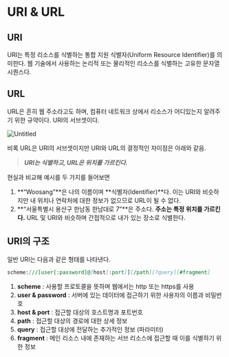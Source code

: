 # URI & URL

## URI

URI는 특정 리소스를 식별하는 통합 지원 식별자(Uniform Resource Identifier)를 의미한다. 웹 기술에서 사용하는 논리적 또는 물리적인 리소스를 식별하는 고유한 문자열 시퀀스다.

## URL

URL은 흔히 웹 주소라고도 하며, 컴퓨터 네트워크 상에서 리소스가 어디있는지 알려주기 위한 규약이다. URI의 서브셋이다.

![Untitled](https://s3-us-west-2.amazonaws.com/secure.notion-static.com/d4695a40-ae1a-4e1a-a49e-6d3c8cbe34dd/Untitled.png)

비록 URL은 URI의 서브셋이지만 URI와 URL의 결정적인 차이점은 아래와 같음.

> ***URI는 식별하고, URL은 위치를 가르킨다.***

현실과 비교해 예시를 두 가지를 들어보면

1. **“Woosang”**은 나의 이름이며 **식별자(Identifier)**다. 이는 URI와 비슷하지만 내 위치나 연락처에 대한 정보가 없으므로 URL이 될 수 없다.
2. **“서울특별시 용산구 한남동 한남대로 7”**은 주소다. **주소는 특정 위치를 가르킨다.** URL 및 URI와 비슷하며 간접적으로 내가 있는 장소로 식별한다.

## URI의 구조

일반 URI는 다음과 같은 형태를 나타낸다.

```markdown
scheme:[//[user[:password]@]host[:port]][/path][?query][#fragment]
```

1. **scheme** : 사용할 프로토콜을 뜻하며 웹에서는 http 또는 https를 사용
2. **user & password** : 서버에 있는 데이터에 접근하기 위한 사용자의 이름과 비밀번호
3. **host & port** : 접근할 대상의 호스트명과 포트번호
4. **path** : 접근할 대상의 경로에 대한 상세 정보
5. **query** : 접근할 대상에 전달하는 추가적인 정보 (파라미터)
6. **fragment** : 메인 리소스 내에 존재하는 서브 리소스에 접근할 때 이를 식별하기 위한 정보